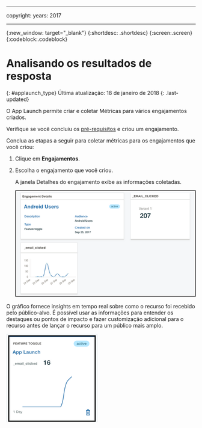 
---

copyright:
 years: 2017

---

{:new_window: target="_blank"}
{:shortdesc: .shortdesc}
{:screen:.screen}
{:codeblock:.codeblock}

# Analisando os resultados de resposta
{: #applaunch_type}
Última atualização: 18 de janeiro de 2018
{: .last-updated}

<!-- App Launch empowers you to create and collect Feature Metrics for the various engagements that you have created. -->
O App Launch permite criar e coletar Métricas para vários engajamentos criados.

<!-- Ensure that you have gone through and have completed the [prerequisites](app_prerequisites.html) and have [created an engagement using Feature Control](app_feature_toggle.html).  -->
Verifique se você concluiu os [pré-requisitos](app_prerequisites.html) e criou um engajamento. 

Conclua as etapas a seguir para coletar métricas para os engajamentos que você criou:

1. Clique em **Engajamentos**.

2. Escolha o engajamento que você criou. 

	A janela Detalhes do engajamento exibe as informações coletadas. 

	![Informações sobre o engajamento](images/engagement_performance.png)


O gráfico fornece insights em tempo real sobre como o recurso foi recebido pelo público-alvo. É possível usar as informações para entender os destaques ou pontos de impacto e fazer customização adicional para o recurso antes de lançar o recurso para um público mais amplo.
	
![Informações sobre o engajamento](images/engagement_graph.png)
 


